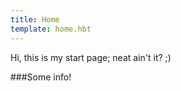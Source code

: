 ```yaml
---
title: Home
template: home.hbt
---
```

Hi, this is my start page; neat ain't it? ;)

###Some info!